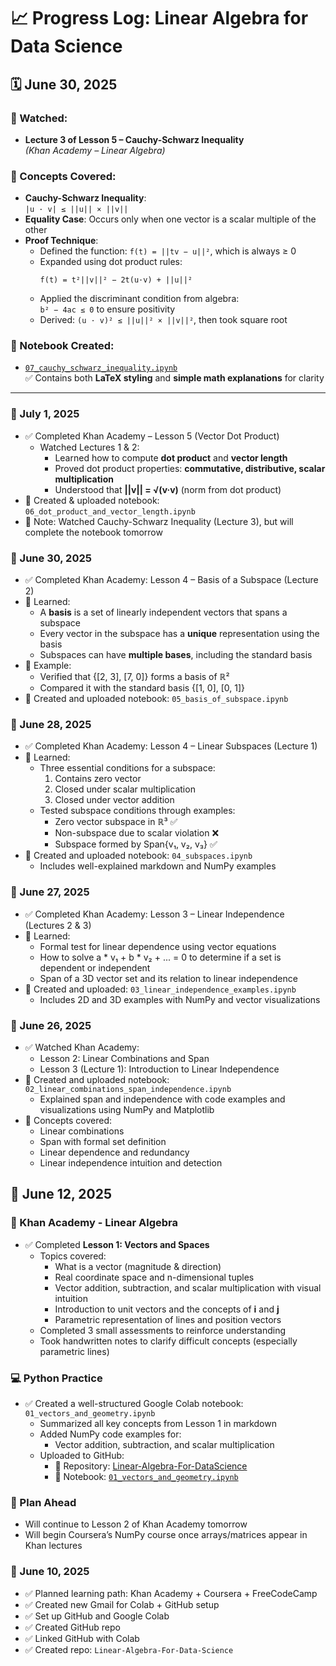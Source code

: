 # 📈 Progress Log: Linear Algebra for Data Science

## 🗓️ June 30, 2025

### 📘 Watched:
- **Lecture 3 of Lesson 5 – Cauchy-Schwarz Inequality**  
  *(Khan Academy – Linear Algebra)*

### 🧠 Concepts Covered:
- **Cauchy-Schwarz Inequality**:  
  `|u · v| ≤ ||u|| × ||v||`
- **Equality Case**: Occurs only when one vector is a scalar multiple of the other
- **Proof Technique**:
  - Defined the function: `f(t) = ||tv − u||²`, which is always ≥ 0
  - Expanded using dot product rules:
    ```
    f(t) = t²||v||² − 2t(u·v) + ||u||²
    ```
  - Applied the discriminant condition from algebra:  
    `b² − 4ac ≤ 0` to ensure positivity
  - Derived: `(u · v)² ≤ ||u||² × ||v||²`, then took square root

### 🧮 Notebook Created:
- [`07_cauchy_schwarz_inequality.ipynb`](https://github.com/EbraheemShaikh/Linear-Algebra-For-DataScience/blob/main/07_cauchy_schwarz_inequality.ipynb)  
  ✅ Contains both **LaTeX styling** and **simple math explanations** for clarity

---


### 📅 July 1, 2025
- ✅ Completed Khan Academy – Lesson 5 (Vector Dot Product)
  - Watched Lectures 1 & 2:
    - Learned how to compute **dot product** and **vector length**
    - Proved dot product properties: **commutative, distributive, scalar multiplication**
    - Understood that **||v|| = √(v·v)** (norm from dot product)
- 📓 Created & uploaded notebook: `06_dot_product_and_vector_length.ipynb`
- 📌 Note: Watched Cauchy-Schwarz Inequality (Lecture 3), but will complete the notebook tomorrow


### 📅 June 30, 2025
- ✅ Completed Khan Academy: Lesson 4 – Basis of a Subspace (Lecture 2)
- 🧠 Learned:
  - A **basis** is a set of linearly independent vectors that spans a subspace
  - Every vector in the subspace has a **unique** representation using the basis
  - Subspaces can have **multiple bases**, including the standard basis
- 🧮 Example:
  - Verified that {[2, 3], [7, 0]} forms a basis of ℝ²
  - Compared it with the standard basis {[1, 0], [0, 1]}
- 📓 Created and uploaded notebook: `05_basis_of_subspace.ipynb`


### 📅 June 28, 2025
- ✅ Completed Khan Academy: Lesson 4 – Linear Subspaces (Lecture 1)
- 🧠 Learned:
  - Three essential conditions for a subspace:
    1. Contains zero vector
    2. Closed under scalar multiplication
    3. Closed under vector addition
  - Tested subspace conditions through examples:
    - Zero vector subspace in ℝ³ ✅
    - Non-subspace due to scalar violation ❌
    - Subspace formed by Span{v₁, v₂, v₃} ✅
- 📓 Created and uploaded notebook: `04_subspaces.ipynb`
  - Includes well-explained markdown and NumPy examples


### 📅 June 27, 2025
- ✅ Completed Khan Academy: Lesson 3 – Linear Independence (Lectures 2 & 3)
- 🧠 Learned:
  - Formal test for linear dependence using vector equations
  - How to solve a * v₁ + b * v₂ + ... = 0 to determine if a set is dependent or independent
  - Span of a 3D vector set and its relation to linear independence
- 📓 Created and uploaded: `03_linear_independence_examples.ipynb`
  - Includes 2D and 3D examples with NumPy and vector visualizations

### 📅 June 26, 2025
- ✅ Watched Khan Academy:
  - Lesson 2: Linear Combinations and Span
  - Lesson 3 (Lecture 1): Introduction to Linear Independence
- 📓 Created and uploaded notebook: `02_linear_combinations_span_independence.ipynb`
  - Explained span and independence with code examples and visualizations using NumPy and Matplotlib
- 🧠 Concepts covered:
  - Linear combinations
  - Span with formal set definition
  - Linear dependence and redundancy
  - Linear independence intuition and detection


## 📅 June 12, 2025

### 🧠 Khan Academy - Linear Algebra
- ✅ Completed **Lesson 1: Vectors and Spaces**
  - Topics covered:
    - What is a vector (magnitude & direction)
    - Real coordinate space and n-dimensional tuples
    - Vector addition, subtraction, and scalar multiplication with visual intuition
    - Introduction to unit vectors and the concepts of **i** and **j**
    - Parametric representation of lines and position vectors
  - Completed 3 small assessments to reinforce understanding
  - Took handwritten notes to clarify difficult concepts (especially parametric lines)

### 💻 Python Practice
- ✅ Created a well-structured Google Colab notebook: `01_vectors_and_geometry.ipynb`
  - Summarized all key concepts from Lesson 1 in markdown
  - Added NumPy code examples for:
    - Vector addition, subtraction, and scalar multiplication
  - Uploaded to GitHub:
    - 📁 Repository: [Linear-Algebra-For-DataScience](https://github.com/EbraheemShaikh/Linear-Algebra-For-DataScience)
    - 📄 Notebook: [`01_vectors_and_geometry.ipynb`](https://github.com/EbraheemShaikh/Linear-Algebra-For-DataScience/blob/main/01_vectors_and_geometry.ipynb)

### 📌 Plan Ahead
- Will continue to Lesson 2 of Khan Academy tomorrow
- Will begin Coursera’s NumPy course once arrays/matrices appear in Khan lectures


### 📅 June 10, 2025
- ✅ Planned learning path: Khan Academy + Coursera + FreeCodeCamp
- ✅ Created new Gmail for Colab + GitHub setup
- ✅ Set up GitHub and Google Colab
- ✅ Created GitHub repo
- ✅ Linked GitHub with Colab
- ✅ Created repo: `Linear-Algebra-For-Data-Science`

